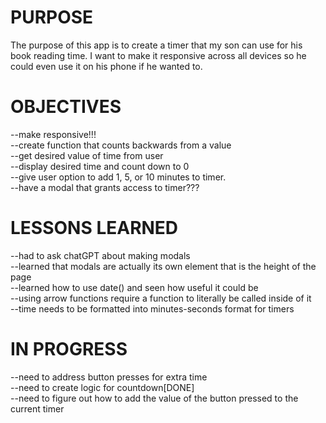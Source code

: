<h1>PURPOSE</h1>
The purpose of this app is to create a timer that my son can use for his book reading time. I want to make it responsive across all devices so he could even use it on his phone if he wanted to. 

<h1>OBJECTIVES</h1>
--make responsive!!!
<br>
--create function that counts backwards from a value
<br>
--get desired value of time from user
<br>
--display desired time and count down to 0
<br>
--give user option to add 1, 5, or 10 minutes to timer.
<br>
--have a modal that grants access to timer???

<h1>LESSONS LEARNED</h1>
--had to ask chatGPT about making modals
<br>
--learned that modals are actually its own element that is the height of the page
<br>
--learned how to use date() and seen how useful it could be
<br>
--using arrow functions require a function to literally be called inside of it
<br>
--time needs to be formatted into minutes-seconds format for timers

<h1>IN PROGRESS</h1>
--need to address button presses for extra time
<br>
--need to create logic for countdown[DONE]
<br>
--need to figure out how to add the value of the button pressed to the current timer